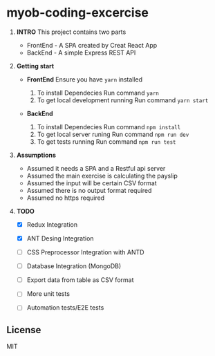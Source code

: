 # myob-coding-excercise

1. **INTRO**
    This project contains two parts
    - FrontEnd - A SPA created by Creat React App
    - BackEnd - A simple Express REST API

2.  **Getting start**
    -  **FrontEnd**
        Ensure you have `yarn` installed
        1. To install Dependecies
            Run command `yarn`
        2. To get local development running
            Run command `yarn start`
    
    - **BackEnd**
        1. To install Dependecies
            Run command `npm install` 
        2. To get local server runing
            Run command `npm run dev` 
        3. To get tests running
            Run command `npm run test` 
    
3. **Assumptions**
    - Assumed it needs a SPA and a Restful api server
    - Assumed the main exercise is calculating the payslip
    - Assumed the input will be certain CSV format
    - Assumed there is no output format required
    - Assumed no https required

4. **TODO**
    - [x] Redux Integration
    - [x] ANT Desing Integration
    - [ ] CSS Preprocessor Integration with ANTD
    - [ ] Database Integration (MongoDB)
    - [ ] Export data from table as CSV format
    - [ ] More unit tests
    - [ ] Automation tests/E2E tests
  


License
-----------------
MIT
